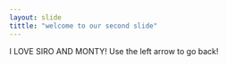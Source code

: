 ```yaml
---
layout: slide
tittle: "welcome to our second slide"
---
```

I LOVE SIRO AND MONTY!
Use the left arrow to go back!